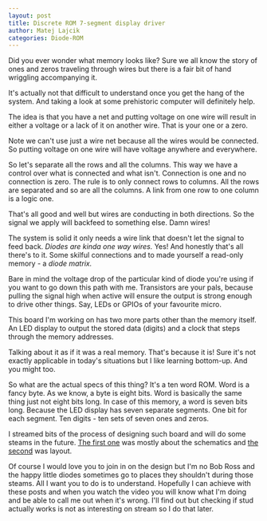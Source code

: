 ```yaml
---
layout: post
title: Discrete ROM 7-segment display driver
author: Matej Lajcik
categories: Diode-ROM
---
```

Did you ever wonder what memory looks like? Sure we all know the story of ones and zeros traveling through wires but there is a fair bit of hand wriggling accompanying it.

It's actually not that difficult to understand once you get the hang of the system. And taking a look at some prehistoric computer will definitely help.

The idea is that you have a net and putting voltage on one wire will result in either a voltage or a lack of it on another wire. That is your one or a zero.

Note we can't use just a wire net because all the wires would be connected. So putting voltage on one wire will have voltage anywhere and everywhere.

So let's separate all the rows and all the columns. This way we have a control over what is connected and what isn't. Connection is one and no connection is zero. The rule is to only connect rows to columns. All the rows are separated and so are all the columns. A link from one row to one column is a logic one.

That's all good and well but wires are conducting in both directions. So the signal we apply will backfeed to something else. Damn wires!

The system is solid it only needs a wire link that doesn't let the signal to feed back. _Diodes are kinda one way wires._ Yes! And honestly that's all there's to it. Some skilful connections and to made yourself a read-only memory - a _diode matrix._

Bare in mind the voltage drop of the particular kind of diode you're using if you want to go down this path with me. Transistors are your pals, because pulling the signal high when active will ensure the output is strong enough to drive other things. Say, LEDs or GPIOs of your favourite micro.

This board I'm working on has two more parts other than the memory itself. An LED display to output the stored data (digits) and a clock that steps through the memory addresses.

Talking about it as if it was a real memory. That's because it is! Sure it's not exactly applicable in today's situations but I like learning bottom-up. And you might too.

So what are the actual specs of this thing? It's a ten word ROM. Word is a fancy byte. As we know, a byte is eight bits. Word is basically the same thing just not eight bits long. In case of this memory, a word is seven bits long. Because the LED display has seven separate segments. One bit for each segment. Ten digits - ten sets of seven ones and zeros.

I streamed bits of the process of designing such board and will do some steams in the future. <a href="https://www.youtube.com/watch?v=RcjmDCiezr0">The first one</a> was mostly about the schematics and <a href="https://www.youtube.com/watch?v=VZ6lebWdtbo">the second</a> was layout.

Of course I would love you to join in on the design but I'm no Bob Ross and the happy little diodes sometimes go to places they shouldn't during those steams. All I want you to do is to understand. Hopefully I can achieve with these posts and when you watch the video you will know what I'm doing and be able to call me out when it's wrong. I'll find out but checking if stud actually works is not as interesting on stream so I do that later.
